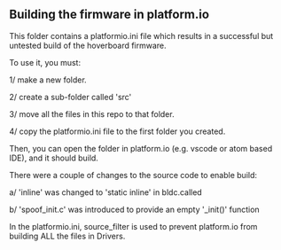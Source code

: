 ## Building the firmware in platform.io

This folder contains a platformio.ini file which results in a successful but untested build of the hoverboard firmware.

To use it, you must:

1/ make a new folder.

2/ create a sub-folder called 'src'

3/ move all the files in this repo to that folder.

4/ copy the platformio.ini file to the first folder you created.


Then, you can open the folder in platform.io (e.g. vscode or atom based IDE), and it should build.



There were a couple of changes to the source code to enable build:

a/ 'inline' was changed to 'static inline' in bldc.called

b/ 'spoof_init.c' was introduced to provide an empty '_init()' function


In the platformio.ini, source_filter is used to prevent platform.io from building ALL the files in Drivers.


